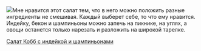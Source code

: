 <!--2025-06-07 08:36:37-->
<div class="yb">
  <div class="rss povarenok"><a href="https://www.povarenok.ru/recipes/show/182775/"><img src="https://www.povarenok.ru/data/cache/2025jun/04/09/3179572_84010-640x480.jpg"></a>Мне нравится этот салат тем, что в него можно положить разные ингредиенты не смешивая. Каждый выберет себе, то что ему нравится. Индейку, бекон и шампиньоны можно запечь на пикнике, на углях, а овощи останется только нарезать и разложить на широкой тарелке. <p class="titl"><a href="https://www.povarenok.ru/recipes/show/182775/">Салат Кобб с индейкой и шампиньонами</a></p></div>
</div>
